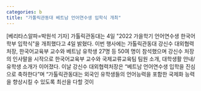 ```yaml
---
categories: b
title: "가톨릭관동대 베트남 언어연수생 입학식 개최"
---
```

[베리타스알파=박원석 기자] 가톨릭관동대는 4일 "2022 가을학기 언어연수생 한국어학부 입학식"을 개최했다고 4일 밝혔다. 이번 행사에는 가톨릭관동대 강신수 대외협력처장, 한국어교육부 교수와 베트남 유학생 27명 등 50여 명이 참석했으며 강신수 처장의 인사말을 시작으로 한국어교육부 교수와 국제교류교육팀 팀원 소개, 대학생활 안내/유학생 소개가 이어졌다. 이날 강신수 대외협력처장은 “베트남 언어연수생 입학을 진심으로 축하한다”며 “가톨릭관동대는 외국인 유학생들의 언어능력을 포함한 국제화 능력을 향상시킬 수 있도록 최선을 다할 것이